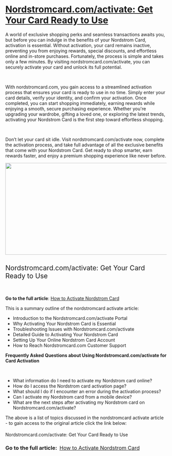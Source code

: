 <h1><a href="https://nordstromcard.online/nordstromcard-com-activate/"><b>Nordstromcard.com/activate: Get Your Card Ready to Use</b></a></h1>
<span style="font-weight: 400;">A world of exclusive shopping perks and seamless transactions awaits you, but before you can indulge in the benefits of your Nordstrom Card, activation is essential. Without activation, your card remains inactive, preventing you from enjoying rewards, special discounts, and effortless online and in-store purchases. Fortunately, the process is simple and takes only a few minutes. By visiting nordstromcard.com/activate, you can securely activate your card and unlock its full potential.</span>

&nbsp;

<span style="font-weight: 400;">With nordstromcard.com, you gain access to a streamlined activation process that ensures your card is ready to use in no time. Simply enter your card details, verify your identity, and confirm your activation. Once completed, you can start shopping immediately, earning rewards while enjoying a smooth, secure purchasing experience. Whether you're upgrading your wardrobe, gifting a loved one, or exploring the latest trends, activating your Nordstrom Card is the first step toward effortless shopping.</span>

&nbsp;

<span style="font-weight: 400;">Don’t let your card sit idle. Visit nordstromcard.com/activate now, complete the activation process, and take full advantage of all the exclusive benefits that come with your Nordstrom Card. Get ready to shop smarter, earn rewards faster, and enjoy a premium shopping experience like never before.</span>

<img class="alignnone size-full wp-image-35004" src="https://www.clipsit.net/wp-content/uploads/2021/12/nordstromcard-activate3.png" alt="" width="672" height="287" />
<h2><span style="font-weight: 400;">Nordstromcard.com/activate: Get Your Card Ready to Use</span></h2>
&nbsp;

<b>Go to the full article</b><span style="font-weight: 400;">: </span><a href="https://nordstromcard.online/nordstromcard-com-activate/"><span style="font-weight: 400;">How to Activate Nordstrom Card</span></a>

<span style="font-weight: 400;">This is a summary outline of the nordstromcard activate article: </span>
<ul>
 	<li style="font-weight: 400;" aria-level="1"><span style="font-weight: 400;">Introduction to the Nordstromcard.com/activate Portal</span></li>
 	<li style="font-weight: 400;" aria-level="1"><span style="font-weight: 400;">Why Activating Your Nordstrom Card is Essential</span></li>
 	<li style="font-weight: 400;" aria-level="1"><span style="font-weight: 400;">Troubleshooting Issues with Nordstromcard.com/activate</span></li>
 	<li style="font-weight: 400;" aria-level="1"><span style="font-weight: 400;">Detailed Guide to Activating Your Nordstrom Card</span></li>
 	<li style="font-weight: 400;" aria-level="1"><span style="font-weight: 400;">Setting Up Your Online Nordstrom Card Account</span></li>
 	<li style="font-weight: 400;" aria-level="1"><span style="font-weight: 400;">How to Reach Nordstromcard.com Customer Support</span></li>
</ul>
<b>Frequently Asked Questions about Using Nordstromcard.com/activate for Card Activation</b>

&nbsp;
<ul>
 	<li style="font-weight: 400;" aria-level="1"><span style="font-weight: 400;">What information do I need to activate my Nordstrom card online?</span></li>
 	<li style="font-weight: 400;" aria-level="1"><span style="font-weight: 400;">How do I access the Nordstrom card activation page?</span></li>
 	<li style="font-weight: 400;" aria-level="1"><span style="font-weight: 400;">What should I do if I encounter an error during the activation process?</span></li>
 	<li style="font-weight: 400;" aria-level="1"><span style="font-weight: 400;">Can I activate my Nordstrom card from a mobile device?</span></li>
 	<li style="font-weight: 400;" aria-level="1"><span style="font-weight: 400;">What are the next steps after activating my Nordstrom card on Nordstromcard.com/activate?</span></li>
</ul>
<span style="font-weight: 400;">The above is a list of topics discussed in the nordstromcard activate article - to gain access to the original article click the link below:</span>
<h4><span style="font-weight: 400;">Nordstromcard.com/activate: Get Your Card Ready to Use</span></h4>
<h3><b>Go to the full article:  </b><a href="https://nordstromcard.online/nordstromcard-com-activate/"><span style="font-weight: 400;">How to Activate Nordstrom Card</span></a></h3>
